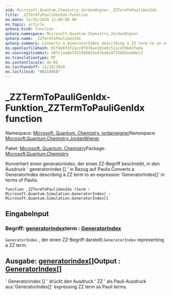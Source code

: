 ```yaml
---
uid: Microsoft.Quantum.Chemistry.JordanWigner._ZZTermToPauliGenIdx
title: _ZZTermToPauliGenIdx-Funktion
ms.date: 11/25/2020 12:00:00 AM
ms.topic: article
qsharp.kind: function
qsharp.namespace: Microsoft.Quantum.Chemistry.JordanWigner
qsharp.name: _ZZTermToPauliGenIdx
qsharp.summary: Converts a GeneratorIndex describing a ZZ term to an expression 'GeneratorIndex[]' in terms of Paulis.
ms.openlocfilehash: 01f4ebf4f2acc0fd76ae101e0c511cd70b03fada
ms.sourcegitcommit: a87c1aa8e7453360025e47ba614f25b02ea84ec3
ms.translationtype: MT
ms.contentlocale: de-DE
ms.lasthandoff: 11/26/2020
ms.locfileid: "96214958"
---
```

# <a name="_zztermtopauligenidx-function"></a><span data-ttu-id="da316-102">_ZZTermToPauliGenIdx-Funktion</span><span class="sxs-lookup"><span data-stu-id="da316-102">_ZZTermToPauliGenIdx function</span></span>

<span data-ttu-id="da316-103">Namespace: [Microsoft. Quantum. Chemistry. jordanwigner](xref:Microsoft.Quantum.Chemistry.JordanWigner)</span><span class="sxs-lookup"><span data-stu-id="da316-103">Namespace: [Microsoft.Quantum.Chemistry.JordanWigner](xref:Microsoft.Quantum.Chemistry.JordanWigner)</span></span>

<span data-ttu-id="da316-104">Paket: [Microsoft. Quantum. Chemistry](https://nuget.org/packages/Microsoft.Quantum.Chemistry)</span><span class="sxs-lookup"><span data-stu-id="da316-104">Package: [Microsoft.Quantum.Chemistry](https://nuget.org/packages/Microsoft.Quantum.Chemistry)</span></span>


<span data-ttu-id="da316-105">Konvertiert einen generatorindex, der einen ZZ-Begriff beschreibt, in den Ausdruck ' generatorindex [] ' in Bezug auf Paulis.</span><span class="sxs-lookup"><span data-stu-id="da316-105">Converts a GeneratorIndex describing a ZZ term to an expression 'GeneratorIndex[]' in terms of Paulis.</span></span>

```qsharp
function _ZZTermToPauliGenIdx (term : Microsoft.Quantum.Simulation.GeneratorIndex) : Microsoft.Quantum.Simulation.GeneratorIndex[]
```


## <a name="input"></a><span data-ttu-id="da316-106">Eingabe</span><span class="sxs-lookup"><span data-stu-id="da316-106">Input</span></span>

### <a name="term--generatorindex"></a><span data-ttu-id="da316-107">Begriff: [generatorindex](xref:Microsoft.Quantum.Simulation.GeneratorIndex)</span><span class="sxs-lookup"><span data-stu-id="da316-107">term : [GeneratorIndex](xref:Microsoft.Quantum.Simulation.GeneratorIndex)</span></span>

<span data-ttu-id="da316-108">`GeneratorIndex` , der einen ZZ-Begriff darstellt.</span><span class="sxs-lookup"><span data-stu-id="da316-108">`GeneratorIndex` representing a ZZ term.</span></span>



## <a name="output--generatorindex"></a><span data-ttu-id="da316-109">Ausgabe: [generatorindex](xref:Microsoft.Quantum.Simulation.GeneratorIndex)[]</span><span class="sxs-lookup"><span data-stu-id="da316-109">Output : [GeneratorIndex](xref:Microsoft.Quantum.Simulation.GeneratorIndex)[]</span></span>

<span data-ttu-id="da316-110">' Generatorindex [] ' drückt den Ausdruck ' ZZ ' als Pauli-Ausdruck aus.</span><span class="sxs-lookup"><span data-stu-id="da316-110">'GeneratorIndex[]' expressing ZZ term as Pauli terms.</span></span>